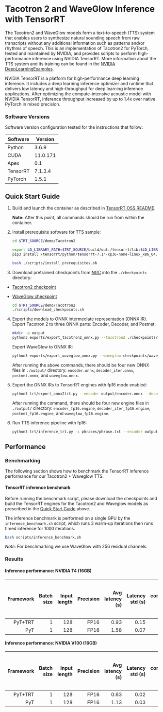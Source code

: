 # Tacotron 2 and WaveGlow Inference with TensorRT

The Tacotron2 and WaveGlow models form a text-to-speech (TTS) system that enables users to synthesize natural sounding speech from raw transcripts without any additional information such as patterns and/or rhythms of speech. This is an implementation of Tacotron2 for PyTorch, tested and maintained by NVIDIA, and provides scripts to perform high-performance inference using NVIDIA TensorRT. More information about the TTS system and its training can be found in the
[NVIDIA DeepLearningExamples](https://github.com/NVIDIA/DeepLearningExamples/tree/master/PyTorch/SpeechSynthesis/Tacotron2).

NVIDIA TensorRT is a platform for high-performance deep learning inference. It includes a deep learning inference optimizer and runtime that delivers low latency and high-throughput for deep learning inference applications. After optimizing the compute-intensive acoustic model with NVIDIA TensorRT, inference throughput increased by up to 1.4x over native PyTorch in mixed  precision.

### Software Versions

Software version configuration tested for the instructions that follow:

|Software|Version|
|--------|-------|
|Python|3.6.9|
|CUDA|11.0.171|
|Apex|0.1|
|TensorRT|7.1.3.4|
|PyTorch|1.5.1|


## Quick Start Guide

1. Build and launch the container as described in [TensorRT OSS README](https://github.com/NVIDIA/TensorRT/blob/master/README.md).

    **Note:** After this point, all commands should be run from within the container.

2. Install prerequisite software for TTS sample:
    ```bash
    cd $TRT_SOURCE/demo/Tacotron2

    export LD_LIBRARY_PATH=$TRT_SOURCE/build/out:/tensorrt/lib:$LD_LIBRARY_PATH
    pip3 install /tensorrt/python/tensorrt-7.1*-cp36-none-linux_x86_64.whl

    bash ./scripts/install_prerequisites.sh
    ```
3. Download pretrained checkpoints from [NGC](https://ngc.nvidia.com/catalog/models) into the `./checkpoints` directory:

- [Tacotron2 checkpoint](https://ngc.nvidia.com/models/nvidia:tacotron2pyt_fp16)
- [WaveGlow checkpoint](https://ngc.nvidia.com/models/nvidia:waveglow256pyt_fp16)

    ```bash
    cd $TRT_SOURCE/demo/Tacotron2
    ./scripts/download_checkpoints.sh
    ```

4. Export the models to ONNX intermediate representation (ONNX IR).
   Export Tacotron 2 to three ONNX parts: Encoder, Decoder, and Postnet:

	```bash
	mkdir -p output
    python3 exports/export_tacotron2_onnx.py --tacotron2 ./checkpoints/tacotron2pyt_fp16_v3/tacotron2_1032590_6000_amp -o output/ --fp16
	```

    Export WaveGlow to ONNX IR:

	```bash
    python3 exports/export_waveglow_onnx.py --waveglow checkpoints/waveglow256pyt_fp16_v2/waveglow_1076430_14000_amp --wn-channels 256 -o output/ --fp16
	```

	After running the above commands, there should be four new ONNX files in `./output/` directory:
    `encoder.onnx`, `decoder_iter.onnx`, `postnet.onnx`, and `waveglow.onnx`.

5. Export the ONNX IRs to TensorRT engines with fp16 mode enabled:

	```bash
	python3 trt/export_onnx2trt.py --encoder output/encoder.onnx --decoder output/decoder_iter.onnx --postnet output/postnet.onnx --waveglow output/waveglow.onnx -o output/ --fp16
	```

	After running the command, there should be four new engine files in `./output/` directory:
    `encoder_fp16.engine`, `decoder_iter_fp16.engine`, `postnet_fp16.engine`, and `waveglow_fp16.engine`.

6. Run TTS inference pipeline with fp16:

	```bash
	python3 trt/inference_trt.py -i phrases/phrase.txt --encoder output/encoder_fp16.engine --decoder output/decoder_iter_fp16.engine --postnet output/postnet_fp16.engine --waveglow output/waveglow_fp16.engine -o output/ --fp16
	```

## Performance

### Benchmarking

The following section shows how to benchmark the TensorRT inference performance for our Tacotron2 + Waveglow TTS.

#### TensorRT inference benchmark

Before running the benchmark script, please download the checkpoints and build the TensorRT engines for the Tacotron2 and Waveglow models as prescribed in the [Quick Start Guide](#quick-start-guide) above.

The inference benchmark is performed on a single GPU by the `inference_benchmark.sh` script, which runs 3 warm-up iterations then runs timed inference for 1000 iterations.

```bash
bash scripts/inference_benchmark.sh
```

*Note*: For benchmarking we use WaveGlow with 256 residual channels.

### Results

#### Inference performance: NVIDIA T4 (16GB)

|Framework|Batch size|Input length|Precision|Avg latency (s)|Latency std (s)|Latency confidence interval 90% (s)|Latency confidence interval 95% (s)|Latency confidence interval 99% (s)|Throughput (samples/sec)|Speed-up PyT+TRT/TRT|Avg mels generated (81 mels=1 sec of speech)| Avg audio length (s)| Avg RTF|
|---:|---:|---:|---:|---:|---:|---:|---:|---:|---:|---:|---:|---:|---:|
|PyT+TRT|1| 128| FP16| 0.93| 0.15| 1.09| 1.13| 1.49| 169,104| 1.78| 602| 7.35| 7.9|
|PyT    |1| 128| FP16| 1.58| 0.07| 1.65| 1.70| 1.76|  97,991| 1.00| 605| 6.94| 4.4|

#### Inference performance: NVIDIA V100 (16GB)

|Framework|Batch size|Input length|Precision|Avg latency (s)|Latency std (s)|Latency confidence interval 90% (s)|Latency confidence interval 95% (s)|Latency confidence interval 99% (s)|Throughput (samples/sec)|Speed-up PyT+TRT/TRT|Avg mels generated (81 mels=1 sec of speech)| Avg audio length (s)| Avg RTF|
|---:|---:|---:|---:|---:|---:|---:|---:|---:|---:|---:|---:|---:|---:|
|PyT+TRT|1| 128| FP16| 0.63| 0.02| 0.65| 0.66| 0.67| 242,466| 1.78| 599| 7.09| 10.9|
|PyT    |1| 128| FP16| 1.13| 0.03| 1.17| 1.17| 1.21| 136,160| 1.00| 602| 7.10|  6.3|
